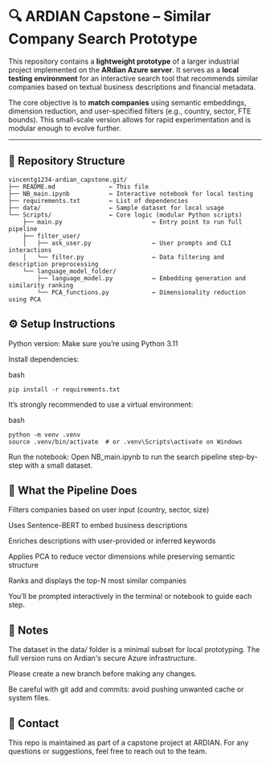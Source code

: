 # 🔍 ARDIAN Capstone – Similar Company Search Prototype

This repository contains a **lightweight prototype** of a larger industrial project implemented on the **ARdian Azure server**. It serves as a **local testing environment** for an interactive search tool that recommends similar companies based on textual business descriptions and financial metadata.

The core objective is to **match companies** using semantic embeddings, dimension reduction, and user-specified filters (e.g., country, sector, FTE bounds). This small-scale version allows for rapid experimentation and is modular enough to evolve further.

---

## 📁 Repository Structure
```
vincentg1234-ardian_capstone.git/
├── README.md               ← This file
├── NB_main.ipynb           ← Interactive notebook for local testing
├── requirements.txt        ← List of dependencies
├── data/                   ← Sample dataset for local usage
└── Scripts/                ← Core logic (modular Python scripts)
    ├── main.py                         ← Entry point to run full pipeline
    ├── filter_user/
    │   ├── ask_user.py                 ← User prompts and CLI interactions
    │   └── filter.py                   ← Data filtering and description preprocessing
    └── language_model_folder/
        ├── language_model.py           ← Embedding generation and similarity ranking
        └── PCA_functions.py            ← Dimensionality reduction using PCA
```

## ⚙️ Setup Instructions

Python version: Make sure you’re using Python 3.11

Install dependencies:

bash
```
pip install -r requirements.txt
```
It’s strongly recommended to use a virtual environment:

bash
```
python -m venv .venv
source .venv/bin/activate  # or .venv\Scripts\activate on Windows
```

Run the notebook:
Open NB_main.ipynb to run the search pipeline step-by-step with a small dataset.

## 🧠 What the Pipeline Does

Filters companies based on user input (country, sector, size)

Uses Sentence-BERT to embed business descriptions

Enriches descriptions with user-provided or inferred keywords

Applies PCA to reduce vector dimensions while preserving semantic structure

Ranks and displays the top-N most similar companies

You’ll be prompted interactively in the terminal or notebook to guide each step.

## 📌 Notes
The dataset in the data/ folder is a minimal subset for local prototyping. The full version runs on Ardian's secure Azure infrastructure.

Please create a new branch before making any changes.

Be careful with git add and commits: avoid pushing unwanted cache or system files.

## 📧 Contact
This repo is maintained as part of a capstone project at ARDIAN. For any questions or suggestions, feel free to reach out to the team.
